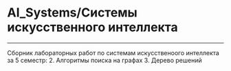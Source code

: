 # AI_Systems/Системы искусственного интеллекта
____
Сборник лабораторных работ по системам искусственоого интеллекта за 5 семестр:
    2. Алгоритмы поиска на графах
    3. Дерево решений
